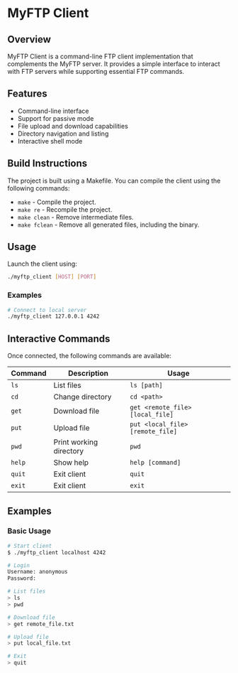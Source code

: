 # MyFTP Client

## Overview
MyFTP Client is a command-line FTP client implementation that complements the MyFTP server. It provides a simple interface to interact with FTP servers while supporting essential FTP commands.

## Features
- Command-line interface
- Support for passive mode
- File upload and download capabilities
- Directory navigation and listing
- Interactive shell mode

## Build Instructions
The project is built using a Makefile. You can compile the client using the following commands:
- `make` - Compile the project.
- `make re` - Recompile the project.
- `make clean` - Remove intermediate files.
- `make fclean` - Remove all generated files, including the binary.

## Usage
Launch the client using:
```bash
./myftp_client [HOST] [PORT]
```
### Examples
```bash
# Connect to local server
./myftp_client 127.0.0.1 4242
```

## Interactive Commands
Once connected, the following commands are available:

| Command | Description | Usage |
|---------|-------------|-------|
| `ls`    | List files  | `ls [path]` |
| `cd`    | Change directory | `cd <path>` |
| `get`   | Download file | `get <remote_file> [local_file]` |
| `put`   | Upload file | `put <local_file> [remote_file]` |
| `pwd`   | Print working directory | `pwd` |
| `help`  | Show help | `help [command]` |
| `quit`  | Exit client | `quit` |
| `exit`  | Exit client | `exit` |

## Examples

### Basic Usage
```bash
# Start client
$ ./myftp_client localhost 4242

# Login
Username: anonymous
Password:

# List files
> ls
> pwd

# Download file
> get remote_file.txt

# Upload file
> put local_file.txt

# Exit
> quit
```
